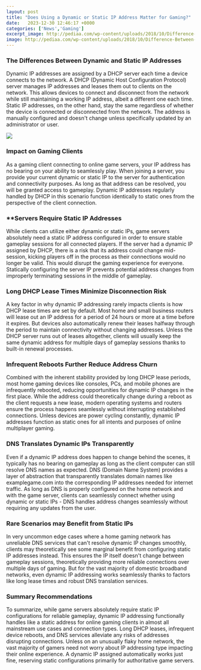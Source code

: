 ```yaml
---
layout: post
title: "Does Using a Dynamic or Static IP Address Matter for Gaming?"
date:   2023-12-30 12:46:17 +0000
categories: ['News','Gaming']
excerpt_image: http://pediaa.com/wp-content/uploads/2018/10/Difference-Between-Static-IP-Address-and-Dynamic-IP-Address-Comparison-Summary.jpg
image: http://pediaa.com/wp-content/uploads/2018/10/Difference-Between-Static-IP-Address-and-Dynamic-IP-Address-Comparison-Summary.jpg
---
```


### **The Differences Between Dynamic and Static IP Addresses**
Dynamic IP addresses are assigned by a DHCP server each time a device connects to the network. A DHCP (Dynamic Host Configuration Protocol) server manages IP addresses and leases them out to clients on the network. This allows devices to connect and disconnect from the network while still maintaining a working IP address, albeit a different one each time. Static IP addresses, on the other hand, stay the same regardless of whether the device is connected or disconnected from the network. The address is manually configured and doesn't change unless specifically updated by an administrator or user. 

![](https://digitalmediaglobe.com/wp-content/uploads/2020/11/Difference-between-static-and-dynamic-IP-address.jpg)
### **Impact on Gaming Clients**
As a gaming client connecting to online game servers, your IP address has no bearing on your ability to seamlessly play. When joining a server, you provide your current dynamic or static IP to the server for authentication and connectivity purposes. As long as that address can be resolved, you will be granted access to gameplay. Dynamic IP addresses regularly handled by DHCP in this scenario function identically to static ones from the perspective of the client connection.
### **Servers Require **Static IP Addresses**
While clients can utilize either dynamic or static IPs, game servers absolutely need a static IP address configured in order to ensure stable gameplay sessions for all connected players. If the server had a dynamic IP assigned by DHCP, there is a risk that its address could change mid-session, kicking players off in the process as their connections would no longer be valid. This would disrupt the gaming experience for everyone. Statically configuring the server IP prevents potential address changes from improperly terminating sessions in the middle of gameplay. 
### **Long DHCP Lease Times Minimize Disconnection Risk**  
A key factor in why dynamic IP addressing rarely impacts clients is how DHCP lease times are set by default. Most home and small business routers will lease out an IP address for a period of 24 hours or more at a time before it expires. But devices also automatically renew their leases halfway through the period to maintain connectivity without changing addresses. Unless the DHCP server runs out of leases altogether, clients will usually keep the same dynamic address for multiple days of gameplay sessions thanks to built-in renewal processes.
### **Infrequent Reboots Further Reduce Address Churn**
Combined with the inherent stability provided by long DHCP lease periods, most home gaming devices like consoles, PCs, and mobile phones are infrequently rebooted, reducing opportunities for dynamic IP changes in the first place. While the address could theoretically change during a reboot as the client requests a new lease, modern operating systems and routers ensure the process happens seamlessly without interrupting established connections. Unless devices are power cycling constantly, dynamic IP addresses function as static ones for all intents and purposes of online multiplayer gaming.
### **DNS Translates Dynamic IPs Transparently**  
Even if a dynamic IP address does happen to change behind the scenes, it typically has no bearing on gameplay as long as the client computer can still resolve DNS names as expected. DNS (Domain Name System) provides a layer of abstraction that transparently translates domain names like examplegame.com into the corresponding IP addresses needed for internet traffic. As long as DNS is properly configured on the home network and with the game server, clients can seamlessly connect whether using dynamic or static IPs - DNS handles address changes seamlessly without requiring any updates from the user.
### **Rare Scenarios may Benefit from Static IPs**
In very uncommon edge cases where a home gaming network has unreliable DNS services that can't resolve dynamic IP changes smoothly, clients may theoretically see some marginal benefit from configuring static IP addresses instead. This ensures the IP itself doesn't change between gameplay sessions, theoretically providing more reliable connections over multiple days of gaming. But for the vast majority of domestic broadband networks, even dynamic IP addressing works seamlessly thanks to factors like long lease times and robust DNS translation services. 
### **Summary Recommendations**
To summarize, while game servers absolutely require static IP configurations for reliable gameplay, dynamic IP addressing functionally handles like a static address for online gaming clients in almost all mainstream use cases and connection types. Long DHCP leases, infrequent device reboots, and DNS services alleviate any risks of addresses disrupting connections. Unless on an unusually flaky home network, the vast majority of gamers need not worry about IP addressing type impacting their online experience. A dynamic IP assigned automatically works just fine, reserving static configurations primarily for authoritative game servers.
